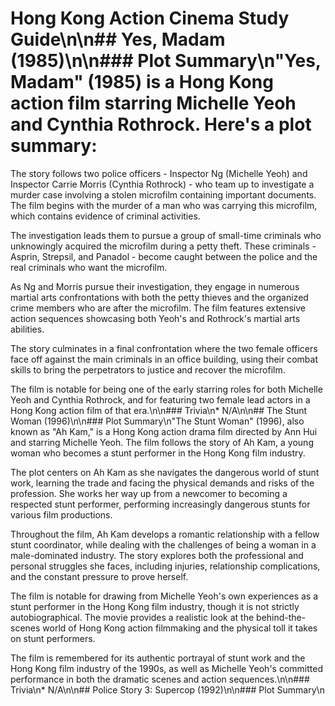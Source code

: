 # Hong Kong Action Cinema Study Guide\n\n## Yes, Madam (1985)\n\n### Plot Summary\n"Yes, Madam" (1985) is a Hong Kong action film starring Michelle Yeoh and Cynthia Rothrock. Here's a plot summary:

The story follows two police officers - Inspector Ng (Michelle Yeoh) and Inspector Carrie Morris (Cynthia Rothrock) - who team up to investigate a murder case involving a stolen microfilm containing important documents. The film begins with the murder of a man who was carrying this microfilm, which contains evidence of criminal activities.

The investigation leads them to pursue a group of small-time criminals who unknowingly acquired the microfilm during a petty theft. These criminals - Asprin, Strepsil, and Panadol - become caught between the police and the real criminals who want the microfilm.

As Ng and Morris pursue their investigation, they engage in numerous martial arts confrontations with both the petty thieves and the organized crime members who are after the microfilm. The film features extensive action sequences showcasing both Yeoh's and Rothrock's martial arts abilities.

The story culminates in a final confrontation where the two female officers face off against the main criminals in an office building, using their combat skills to bring the perpetrators to justice and recover the microfilm.

The film is notable for being one of the early starring roles for both Michelle Yeoh and Cynthia Rothrock, and for featuring two female lead actors in a Hong Kong action film of that era.\n\n### Trivia\n* N/A\n\n## The Stunt Woman (1996)\n\n### Plot Summary\n"The Stunt Woman" (1996), also known as "Ah Kam," is a Hong Kong action drama film directed by Ann Hui and starring Michelle Yeoh. The film follows the story of Ah Kam, a young woman who becomes a stunt performer in the Hong Kong film industry.

The plot centers on Ah Kam as she navigates the dangerous world of stunt work, learning the trade and facing the physical demands and risks of the profession. She works her way up from a newcomer to becoming a respected stunt performer, performing increasingly dangerous stunts for various film productions.

Throughout the film, Ah Kam develops a romantic relationship with a fellow stunt coordinator, while dealing with the challenges of being a woman in a male-dominated industry. The story explores both the professional and personal struggles she faces, including injuries, relationship complications, and the constant pressure to prove herself.

The film is notable for drawing from Michelle Yeoh's own experiences as a stunt performer in the Hong Kong film industry, though it is not strictly autobiographical. The movie provides a realistic look at the behind-the-scenes world of Hong Kong action filmmaking and the physical toll it takes on stunt performers.

The film is remembered for its authentic portrayal of stunt work and the Hong Kong film industry of the 1990s, as well as Michelle Yeoh's committed performance in both the dramatic scenes and action sequences.\n\n### Trivia\n* N/A\n\n## Police Story 3: Supercop (1992)\n\n### Plot Summary\n